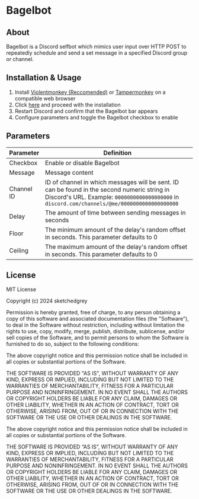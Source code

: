# Bagelbot

## About
Bagelbot is a Discord selfbot which mimics user input over HTTP POST to repeatedly schedule and send a set message in a specified Discord group or channel.

## Installation & Usage
1. Install [Violentmonkey (Reccomended)](https://violentmonkey.github.io/) or [Tampermonkey](https://www.tampermonkey.net/) on a compatible web browser
2. Click [here](https://github.com/sketchedgrey/Bagelbot/raw/main/bagelbot.user.js) and proceed with the installation
3. Restart Discord and confirm that the Bagelbot bar appears
4. Configure parameters and toggle the Bagelbot checkbox to enable

## Parameters
| Parameter | Definition |
| --- | --- |
| Checkbox | Enable or disable Bagelbot |
| Message | Message content |
| Channel ID | ID of channel in which messages will be sent. ID can be found in the second numeric string in Discord's URL. Example: `0000000000000000000` in `discord.com/channels/@me/0000000000000000000` |
| Delay | The amount of time between sending messages in seconds |
| Floor | The minimum amount of the delay's random offset in seconds. This parameter defaults to 0 |
| Ceiling | The maximum amount of the delay's random offset in seconds. This parameter defaults to 0 |

## License
MIT License

Copyright (c) 2024 sketchedgrey

Permission is hereby granted, free of charge, to any person obtaining a copy
of this software and associated documentation files (the "Software"), to deal
in the Software without restriction, including without limitation the rights
to use, copy, modify, merge, publish, distribute, sublicense, and/or sell
copies of the Software, and to permit persons to whom the Software is
furnished to do so, subject to the following conditions:

The above copyright notice and this permission notice shall be included in all
copies or substantial portions of the Software.

THE SOFTWARE IS PROVIDED "AS IS", WITHOUT WARRANTY OF ANY KIND, EXPRESS OR
IMPLIED, INCLUDING BUT NOT LIMITED TO THE WARRANTIES OF MERCHANTABILITY,
FITNESS FOR A PARTICULAR PURPOSE AND NONINFRINGEMENT. IN NO EVENT SHALL THE
AUTHORS OR COPYRIGHT HOLDERS BE LIABLE FOR ANY CLAIM, DAMAGES OR OTHER
LIABILITY, WHETHER IN AN ACTION OF CONTRACT, TORT OR OTHERWISE, ARISING FROM,
OUT OF OR IN CONNECTION WITH THE SOFTWARE OR THE USE OR OTHER DEALINGS IN THE
SOFTWARE.

The above copyright notice and this permission notice shall be included in all copies or substantial portions of the Software.

THE SOFTWARE IS PROVIDED “AS IS”, WITHOUT WARRANTY OF ANY KIND, EXPRESS OR IMPLIED, INCLUDING BUT NOT LIMITED TO THE WARRANTIES OF MERCHANTABILITY, FITNESS FOR A PARTICULAR PURPOSE AND NONINFRINGEMENT. IN NO EVENT SHALL THE AUTHORS OR COPYRIGHT HOLDERS BE LIABLE FOR ANY CLAIM, DAMAGES OR OTHER LIABILITY, WHETHER IN AN ACTION OF CONTRACT, TORT OR OTHERWISE, ARISING FROM, OUT OF OR IN CONNECTION WITH THE SOFTWARE OR THE USE OR OTHER DEALINGS IN THE SOFTWARE.
